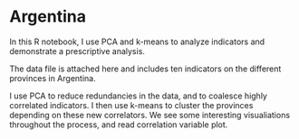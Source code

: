 # Argentina
In this R notebook, I use PCA and k-means to analyze indicators and demonstrate a prescriptive analysis.

The data file is attached here and includes ten indicators on the different provinces in Argentina.

I use PCA to reduce redundancies in the data, and to coalesce highly correlated indicators. I then use k-means to cluster the provinces depending on these new correlators. We see some interesting visualiations throughout the process, and read correlation variable plot.
